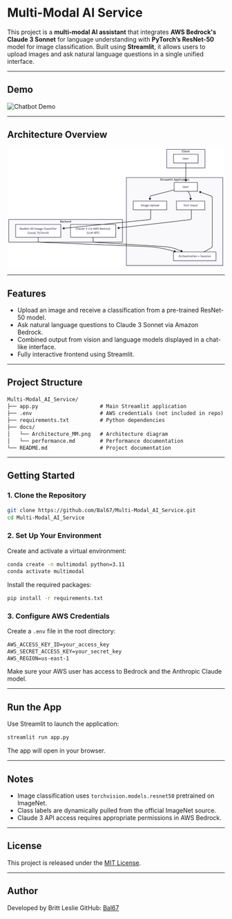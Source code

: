 # Multi-Modal AI Service

This project is a **multi-modal AI assistant** that integrates **AWS Bedrock's Claude 3 Sonnet** for language understanding with **PyTorch’s ResNet-50** model for image classification. Built using **Streamlit**, it allows users to upload images and ask natural language questions in a single unified interface.

---
## Demo

![Chatbot Demo](docs/Multi-Modal_Analyzer.gif) 

---

## Architecture Overview

![System Architecture](docs/Architecture_MM.png)

---

## Features

- Upload an image and receive a classification from a pre-trained ResNet-50 model.
- Ask natural language questions to Claude 3 Sonnet via Amazon Bedrock.
- Combined output from vision and language models displayed in a chat-like interface.
- Fully interactive frontend using Streamlit.

---

## Project Structure

```
Multi-Modal_AI_Service/
├── app.py                    # Main Streamlit application
├── .env                      # AWS credentials (not included in repo)
├── requirements.txt          # Python dependencies
├── docs/
│   └── Architecture_MM.png   # Architecture diagram
│   └── performance.md        # Performance documentation
└── README.md                 # Project documentation
```

---

## Getting Started

### 1. Clone the Repository

```bash
git clone https://github.com/Bal67/Multi-Modal_AI_Service.git
cd Multi-Modal_AI_Service
```

### 2. Set Up Your Environment

Create and activate a virtual environment:

```bash
conda create -n multimodal python=3.11
conda activate multimodal
```

Install the required packages:

```bash
pip install -r requirements.txt
```

### 3. Configure AWS Credentials

Create a `.env` file in the root directory:

```env
AWS_ACCESS_KEY_ID=your_access_key
AWS_SECRET_ACCESS_KEY=your_secret_key
AWS_REGION=us-east-1
```

Make sure your AWS user has access to Bedrock and the Anthropic Claude model.

---

## Run the App

Use Streamlit to launch the application:

```bash
streamlit run app.py
```

The app will open in your browser.

---

## Notes

- Image classification uses `torchvision.models.resnet50` pretrained on ImageNet.
- Class labels are dynamically pulled from the official ImageNet source.
- Claude 3 API access requires appropriate permissions in AWS Bedrock.

---

## License

This project is released under the [MIT License](LICENSE).

---

## Author

Developed by Britt Leslie 
GitHub: [Bal67](https://github.com/Bal67)
